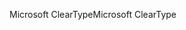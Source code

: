<span data-ttu-id="2177c-101">Microsoft ClearType</span><span class="sxs-lookup"><span data-stu-id="2177c-101">Microsoft ClearType</span></span>